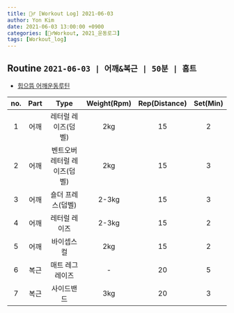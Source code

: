```yaml
---
title: 🏋️‍♂️ [Workout Log] 2021-06-03
author: Yon Kim
date: 2021-06-03 13:00:00 +0900
categories: [🏋️‍♂️Workout, 2021_운동로그]
tags: [Workout_log]
---
```


## Routine `2021-06-03 | 어깨&복근 | 50분 | 홈트`

* [힙으뜸 어깨운동루틴](https://www.youtube.com/watch?v=kyyRxfmAUhY)

| no. | Part |           Type            | Weight(Rpm) | Rep(Distance) | Set(Min) |
| :-: | :--: | :-----------------------: | :---------: | :-----------: | :------: |
|  1  | 어깨 | 레터럴 레이즈(덤벨) |    2kg    |      15       |    2     |
|  2  | 어깨 | 벤트오버 레터럴 레이즈(덤벨) |    2kg    |      15       |    3     |
|  3  | 어깨 | 숄더 프레스(덤벨) |    2-3kg    |      15       |    3     |
|  4  | 어깨 | 레터럴 레이즈 |    2-3kg    |      15       |    2     |
|  5  | 어깨 | 바이셉스 컬 |    2kg    |      15       |    2     |
|  6  | 복근 | 매트 레그레이즈 |    -    |      20       |    5     |
|  7  | 복근 | 사이드밴드 |    3kg    |      20       |    3     |

